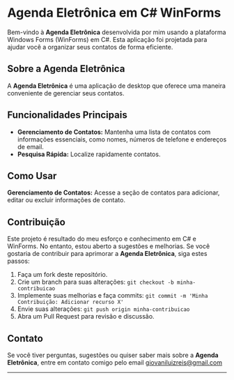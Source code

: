 # Agenda Eletrônica em C# WinForms

Bem-vindo à **Agenda Eletrônica** desenvolvida por mim usando a plataforma Windows Forms (WinForms) em C#. Esta aplicação foi projetada para ajudar você a organizar seus contatos de forma eficiente.

## Sobre a Agenda Eletrônica

A **Agenda Eletrônica** é uma aplicação de desktop que oferece uma maneira conveniente de gerenciar seus contatos.

## Funcionalidades Principais

- **Gerenciamento de Contatos:** Mantenha uma lista de contatos com informações essenciais, como nomes, números de telefone e endereços de email.
- **Pesquisa Rápida:** Localize rapidamente contatos.
  
## Como Usar

**Gerenciamento de Contatos:** Acesse a seção de contatos para adicionar, editar ou excluir informações de contato.

## Contribuição

Este projeto é resultado do meu esforço e conhecimento em C# e WinForms. No entanto, estou aberto a sugestões e melhorias. Se você gostaria de contribuir para aprimorar a **Agenda Eletrônica**, siga estes passos:

1. Faça um fork deste repositório.
2. Crie um branch para suas alterações: `git checkout -b minha-contribuicao`
3. Implemente suas melhorias e faça commits: `git commit -m 'Minha Contribuição: Adicionar recurso X'`
4. Envie suas alterações: `git push origin minha-contribuicao`
5. Abra um Pull Request para revisão e discussão.

## Contato

Se você tiver perguntas, sugestões ou quiser saber mais sobre a **Agenda Eletrônica**, entre em contato comigo pelo email giovaniluizreis@gmail.com

---
